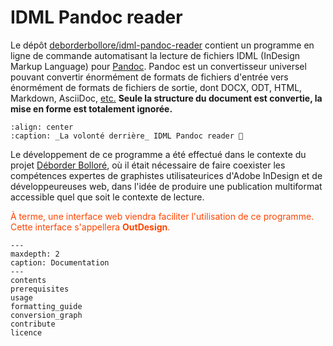 # IDML Pandoc reader

Le dépôt [deborderbollore/idml-pandoc-reader](https://gitlab.com/deborderbollore/idml-pandoc-reader) contient un programme en ligne de commande automatisant la lecture de fichiers IDML (InDesign Markup Language) pour [Pandoc](https://pandoc.org). Pandoc est un convertisseur universel pouvant convertir énormément de formats de fichiers d'entrée vers énormément de formats de fichiers de sortie, dont DOCX, ODT, HTML, Markdown, AsciiDoc, [etc.](https://pandoc.org/diagram.svgz) **Seule la structure du document est convertie, la mise en forme est totalement ignorée.**

```{graphviz} simplified_conversions.dot
:align: center
:caption: _La volonté derrière_ IDML Pandoc reader 🤯
```

Le développement de ce programme a été effectué dans le contexte du projet [Déborder Bolloré](https://deborderbollore.fr), où il était nécessaire de faire coexister les compétences expertes de graphistes utilisateurices d'Adobe InDesign et de développeureuses web, dans l'idée de produire une publication multiformat accessible quel que soit le contexte de lecture. 

<div style="color:orangered">

À terme, une interface web viendra faciliter l'utilisation de ce programme. Cette interface s'appellera **OutDesign**.

</div>

```{toctree}
---
maxdepth: 2
caption: Documentation
---
contents
prerequisites
usage
formatting_guide
conversion_graph
contribute
licence
```